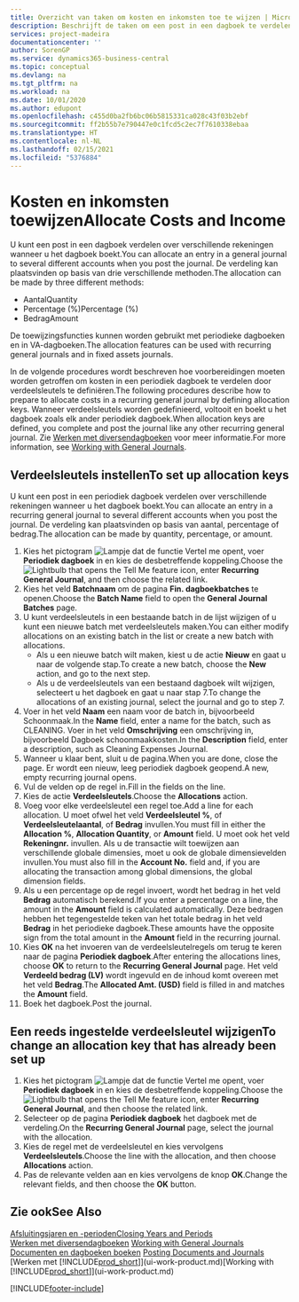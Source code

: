 ```yaml
---
title: Overzicht van taken om kosten en inkomsten toe te wijzen | Microsoft Docs
description: Beschrijft de taken om een post in een dagboek te verdelen over verschillende rekeningen wanneer u het dagboek boekt.
services: project-madeira
documentationcenter: ''
author: SorenGP
ms.service: dynamics365-business-central
ms.topic: conceptual
ms.devlang: na
ms.tgt_pltfrm: na
ms.workload: na
ms.date: 10/01/2020
ms.author: edupont
ms.openlocfilehash: c455d0ba2fb6bc06b5815331ca028c43f03b2ebf
ms.sourcegitcommit: ff2b55b7e790447e0c1fcd5c2ec7f7610338ebaa
ms.translationtype: HT
ms.contentlocale: nl-NL
ms.lasthandoff: 02/15/2021
ms.locfileid: "5376884"
---
```

# <a name="allocate-costs-and-income"></a><span data-ttu-id="772e2-103">Kosten en inkomsten toewijzen</span><span class="sxs-lookup"><span data-stu-id="772e2-103">Allocate Costs and Income</span></span>
<span data-ttu-id="772e2-104">U kunt een post in een dagboek verdelen over verschillende rekeningen wanneer u het dagboek boekt.</span><span class="sxs-lookup"><span data-stu-id="772e2-104">You can allocate an entry in a general journal to several different accounts when you post the journal.</span></span> <span data-ttu-id="772e2-105">De verdeling kan plaatsvinden op basis van drie verschillende methoden.</span><span class="sxs-lookup"><span data-stu-id="772e2-105">The allocation can be made by three different methods:</span></span>

* <span data-ttu-id="772e2-106">Aantal</span><span class="sxs-lookup"><span data-stu-id="772e2-106">Quantity</span></span>
* <span data-ttu-id="772e2-107">Percentage (%)</span><span class="sxs-lookup"><span data-stu-id="772e2-107">Percentage (%)</span></span>
* <span data-ttu-id="772e2-108">Bedrag</span><span class="sxs-lookup"><span data-stu-id="772e2-108">Amount</span></span>

<span data-ttu-id="772e2-109">De toewijzingsfuncties kunnen worden gebruikt met periodieke dagboeken en in VA-dagboeken.</span><span class="sxs-lookup"><span data-stu-id="772e2-109">The allocation features can be used with recurring general journals and in fixed assets journals.</span></span>
<!--You can also distribute the cost or revenue of a line to an intercompany partner when you post a sales or purchase document. When you post the document, a line will be posted in your general journal, and a corresponding line will be created in the intercompany outbox.-->

<span data-ttu-id="772e2-110">In de volgende procedures wordt beschreven hoe voorbereidingen moeten worden getroffen om kosten in een periodiek dagboek te verdelen door verdeelsleutels te definiëren.</span><span class="sxs-lookup"><span data-stu-id="772e2-110">The following procedures describe how to prepare to allocate costs in a recurring general journal by defining allocation keys.</span></span> <span data-ttu-id="772e2-111">Wanneer verdeelsleutels worden gedefinieerd, voltooit en boekt u het dagboek zoals elk ander periodiek dagboek.</span><span class="sxs-lookup"><span data-stu-id="772e2-111">When allocation keys are defined, you complete and post the journal like any other recurring general journal.</span></span> <span data-ttu-id="772e2-112">Zie [Werken met diversendagboeken](ui-work-general-journals.md) voor meer informatie.</span><span class="sxs-lookup"><span data-stu-id="772e2-112">For more information, see [Working with General Journals](ui-work-general-journals.md).</span></span>

## <a name="to-set-up-allocation-keys"></a><span data-ttu-id="772e2-113">Verdeelsleutels instellen</span><span class="sxs-lookup"><span data-stu-id="772e2-113">To set up allocation keys</span></span>
<span data-ttu-id="772e2-114">U kunt een post in een periodiek dagboek verdelen over verschillende rekeningen wanneer u het dagboek boekt.</span><span class="sxs-lookup"><span data-stu-id="772e2-114">You can allocate an entry in a recurring general journal to several different accounts when you post the journal.</span></span> <span data-ttu-id="772e2-115">De verdeling kan plaatsvinden op basis van aantal, percentage of bedrag.</span><span class="sxs-lookup"><span data-stu-id="772e2-115">The allocation can be made by quantity, percentage, or amount.</span></span>
1. <span data-ttu-id="772e2-116">Kies het pictogram ![Lampje dat de functie Vertel me opent](media/ui-search/search_small.png "Vertel me wat u wilt doen"), voer **Periodiek dagboek** in en kies de desbetreffende koppeling.</span><span class="sxs-lookup"><span data-stu-id="772e2-116">Choose the ![Lightbulb that opens the Tell Me feature](media/ui-search/search_small.png "Tell me what you want to do") icon, enter **Recurring General Journal**, and then choose the related link.</span></span>
2. <span data-ttu-id="772e2-117">Kies het veld **Batchnaam** om de pagina **Fin. dagboekbatches** te openen.</span><span class="sxs-lookup"><span data-stu-id="772e2-117">Choose the **Batch Name** field to open the **General Journal Batches** page.</span></span>
3. <span data-ttu-id="772e2-118">U kunt verdeelsleutels in een bestaande batch in de lijst wijzigen of u kunt een nieuwe batch met verdeelsleutels maken.</span><span class="sxs-lookup"><span data-stu-id="772e2-118">You can either modify allocations on an existing batch in the list or create a new batch with allocations.</span></span>
   * <span data-ttu-id="772e2-119">Als u een nieuwe batch wilt maken, kiest u de actie **Nieuw** en gaat u naar de volgende stap.</span><span class="sxs-lookup"><span data-stu-id="772e2-119">To create a new batch, choose the **New** action, and go to the next step.</span></span>
   * <span data-ttu-id="772e2-120">Als u de verdeelsleutels van een bestaand dagboek wilt wijzigen, selecteert u het dagboek en gaat u naar stap 7.</span><span class="sxs-lookup"><span data-stu-id="772e2-120">To change the allocations of an existing journal, select the journal and go to step 7.</span></span>    
4. <span data-ttu-id="772e2-121">Voer in het veld **Naam** een naam voor de batch in, bijvoorbeeld Schoonmaak.</span><span class="sxs-lookup"><span data-stu-id="772e2-121">In the **Name** field, enter a name for the batch, such as CLEANING.</span></span> <span data-ttu-id="772e2-122">Voer in het veld **Omschrijving** een omschrijving in, bijvoorbeeld Dagboek schoonmaakkosten.</span><span class="sxs-lookup"><span data-stu-id="772e2-122">In the **Description** field, enter a description, such as Cleaning Expenses Journal.</span></span>
5. <span data-ttu-id="772e2-123">Wanneer u klaar bent, sluit u de pagina.</span><span class="sxs-lookup"><span data-stu-id="772e2-123">When you are done, close the page.</span></span> <span data-ttu-id="772e2-124">Er wordt een nieuw, leeg periodiek dagboek geopend.</span><span class="sxs-lookup"><span data-stu-id="772e2-124">A new, empty recurring journal opens.</span></span>
6. <span data-ttu-id="772e2-125">Vul de velden op de regel in.</span><span class="sxs-lookup"><span data-stu-id="772e2-125">Fill in the fields on the line.</span></span>
7. <span data-ttu-id="772e2-126">Kies de actie **Verdeelsleutels**.</span><span class="sxs-lookup"><span data-stu-id="772e2-126">Choose the **Allocations** action.</span></span>
8. <span data-ttu-id="772e2-127">Voeg voor elke verdeelsleutel een regel toe.</span><span class="sxs-lookup"><span data-stu-id="772e2-127">Add a line for each allocation.</span></span> <span data-ttu-id="772e2-128">U moet ofwel het veld **Verdeelsleutel %**, of **Verdeelsleutelaantal**, of **Bedrag** invullen.</span><span class="sxs-lookup"><span data-stu-id="772e2-128">You must fill in either the **Allocation %**, **Allocation Quantity**, or **Amount** field.</span></span> <span data-ttu-id="772e2-129">U moet ook het veld **Rekeningnr.** invullen. Als u de transactie wilt toewijzen aan verschillende globale dimensies, moet u ook de globale dimensievelden invullen.</span><span class="sxs-lookup"><span data-stu-id="772e2-129">You must also fill in the **Account No.** field and, if you are allocating the transaction among global dimensions, the global dimension fields.</span></span>
9. <span data-ttu-id="772e2-130">Als u een percentage op de regel invoert, wordt het bedrag in het veld **Bedrag** automatisch berekend.</span><span class="sxs-lookup"><span data-stu-id="772e2-130">If you enter a percentage on a line, the amount in the **Amount** field is calculated automatically.</span></span> <span data-ttu-id="772e2-131">Deze bedragen hebben het tegengestelde teken van het totale bedrag in het veld **Bedrag** in het periodieke dagboek.</span><span class="sxs-lookup"><span data-stu-id="772e2-131">These amounts have the opposite sign from the total amount in the **Amount** field in the recurring journal.</span></span>
10. <span data-ttu-id="772e2-132">Kies **OK** na het invoeren van de verdeelsleutelregels om terug te keren naar de pagina **Periodiek dagboek**.</span><span class="sxs-lookup"><span data-stu-id="772e2-132">After entering the allocations lines, choose **OK** to return to the **Recurring General Journal** page.</span></span> <span data-ttu-id="772e2-133">Het veld **Verdeeld bedrag (LV)** wordt ingevuld en de inhoud komt overeen met het veld **Bedrag**.</span><span class="sxs-lookup"><span data-stu-id="772e2-133">The **Allocated Amt. (USD)** field is filled in and matches the **Amount** field.</span></span>
11. <span data-ttu-id="772e2-134">Boek het dagboek.</span><span class="sxs-lookup"><span data-stu-id="772e2-134">Post the journal.</span></span>

## <a name="to-change-an-allocation-key-that-has-already-been-set-up"></a><span data-ttu-id="772e2-135">Een reeds ingestelde verdeelsleutel wijzigen</span><span class="sxs-lookup"><span data-stu-id="772e2-135">To change an allocation key that has already been set up</span></span>
1. <span data-ttu-id="772e2-136">Kies het pictogram ![Lampje dat de functie Vertel me opent](media/ui-search/search_small.png "Vertel me wat u wilt doen"), voer **Periodiek dagboek** in en kies de desbetreffende koppeling.</span><span class="sxs-lookup"><span data-stu-id="772e2-136">Choose the ![Lightbulb that opens the Tell Me feature](media/ui-search/search_small.png "Tell me what you want to do") icon, enter **Recurring General Journal**, and then choose the related link.</span></span>
2. <span data-ttu-id="772e2-137">Selecteer op de pagina **Periodiek dagboek** het dagboek met de verdeling.</span><span class="sxs-lookup"><span data-stu-id="772e2-137">On the **Recurring General Journal** page, select the journal with the allocation.</span></span>
3. <span data-ttu-id="772e2-138">Kies de regel met de verdeelsleutel en kies vervolgens **Verdeelsleutels**.</span><span class="sxs-lookup"><span data-stu-id="772e2-138">Choose the line with the allocation, and then choose **Allocations** action.</span></span>
4. <span data-ttu-id="772e2-139">Pas de relevante velden aan en kies vervolgens de knop **OK**.</span><span class="sxs-lookup"><span data-stu-id="772e2-139">Change the relevant fields, and then choose the **OK** button.</span></span>

## <a name="see-also"></a><span data-ttu-id="772e2-140">Zie ook</span><span class="sxs-lookup"><span data-stu-id="772e2-140">See Also</span></span>
[<span data-ttu-id="772e2-141">Afsluitingsjaren en -perioden</span><span class="sxs-lookup"><span data-stu-id="772e2-141">Closing Years and Periods</span></span>](year-close-years-periods.md)  
<span data-ttu-id="772e2-142">[Werken met diversendagboeken](ui-work-general-journals.md)  </span><span class="sxs-lookup"><span data-stu-id="772e2-142">[Working with General Journals](ui-work-general-journals.md)  </span></span>  
<span data-ttu-id="772e2-143">[Documenten en dagboeken boeken](ui-post-documents-journals.md)  </span><span class="sxs-lookup"><span data-stu-id="772e2-143">[Posting Documents and Journals](ui-post-documents-journals.md)  </span></span>  
<span data-ttu-id="772e2-144">[Werken met [!INCLUDE[prod_short](includes/prod_short.md)]](ui-work-product.md)</span><span class="sxs-lookup"><span data-stu-id="772e2-144">[Working with [!INCLUDE[prod_short](includes/prod_short.md)]](ui-work-product.md)</span></span>


[!INCLUDE[footer-include](includes/footer-banner.md)]